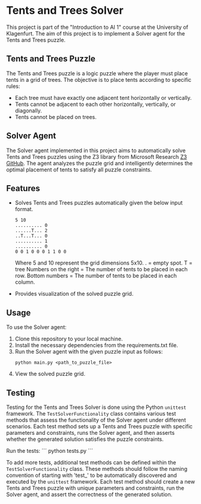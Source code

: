# Tents and Trees Solver

This project is part of the "Introduction to AI 1" course at the University of Klagenfurt. The aim of this project is to implement a Solver agent for the Tents and Trees puzzle.

## Tents and Trees Puzzle

The Tents and Trees puzzle is a logic puzzle where the player must place tents in a grid of trees. The objective is to place tents according to specific rules:

- Each tree must have exactly one adjacent tent horizontally or vertically.
- Tents cannot be adjacent to each other horizontally, vertically, or diagonally.
- Tents cannot be placed on trees.

## Solver Agent

The Solver agent implemented in this project aims to automatically solve Tents and Trees puzzles using the Z3 library from Microsoft Research [Z3 GitHub](https://github.com/Z3Prover/z3/wiki). The agent analyzes the puzzle grid and intelligently determines the optimal placement of tents to satisfy all puzzle constraints. 

## Features

- Solves Tents and Trees puzzles automatically given the below input format.

    ```
    5 10
    .......... 0
    ......T... 2
    ..T...T... 0
    .......... 1
    .......... 0
    0 0 1 0 0 0 1 1 0 0
    ```

    Where 5 and 10 represent the grid dimensions 5x10.
    . = empty spot. T = tree
    Numbers on the right = The number of tents to be placed in each row.
    Bottom numbers = The number of tents to be placed in each column.

- Provides visualization of the solved puzzle grid.

## Usage

To use the Solver agent:

1. Clone this repository to your local machine.
2. Install the necessary dependencies from the requirements.txt file.
3. Run the Solver agent with the given puzzle input as follows:
    ```
    python main.py <path_to_puzzle_file>
    ```
4. View the solved puzzle grid.

## Testing

Testing for the Tents and Trees Solver is done using the Python `unittest` framework. The `TestSolverFunctionality` class contains various test methods that assess the functionality of the Solver agent under different scenarios. Each test method sets up a Tents and Trees puzzle with specific parameters and constraints, runs the Solver agent, and then asserts whether the generated solution satisfies the puzzle constraints.

Run the tests:
´´´
python tests.py
´´´

To add more tests, additional test methods can be defined within the `TestSolverFunctionality` class. These methods should follow the naming convention of starting with 'test_' to be automatically discovered and executed by the `unittest` framework. Each test method should create a new Tents and Trees puzzle with unique parameters and constraints, run the Solver agent, and assert the correctness of the generated solution.
